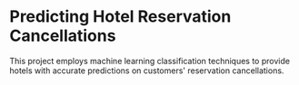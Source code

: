 # Predicting Hotel Reservation Cancellations
This project employs machine learning classification techniques to provide hotels with accurate predictions on customers' reservation cancellations.
